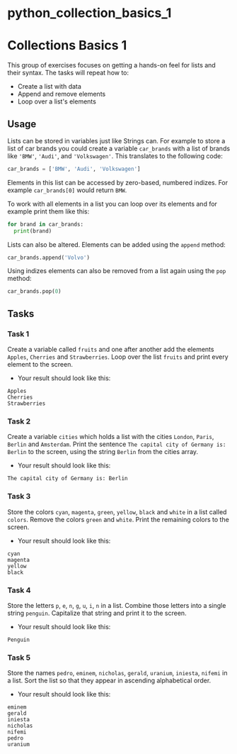 # python_collection_basics_1
# Collections Basics 1

This group of exercises focuses on getting a hands-on feel for lists and their syntax. The tasks will repeat how to:

- Create a list with data
- Append and remove elements
- Loop over a list's elements

## Usage

Lists can be stored in variables just like Strings can. For example to store a list of car brands you could create a variable `car_brands` with a list of brands like `'BMW'`, `'Audi'`, and `'Volkswagen'`. This translates to the following code:

```python
car_brands = ['BMW', 'Audi', 'Volkswagen']
```

Elements in this list can be accessed by zero-based, numbered indizes. For example `car_brands[0]` would return `BMW`.

To work with all elements in a list you can loop over its elements and for example print them like this:

```python
for brand in car_brands:
  print(brand)
```

Lists can also be altered. Elements can be added using the `append` method:

```python
car_brands.append('Volvo')
```

Using indizes elements can also be removed from a list again using the `pop` method:

```python
car_brands.pop(0)
```

###

## Tasks

###

### Task 1

Create a variable called `fruits` and one after another add the elements `Apples`, `Cherries` and `Strawberries`. Loop over the list `fruits` and print every element to the screen.

- Your result should look like this:

```
Apples
Cherries
Strawberries
```

###

### Task 2

Create a variable `cities` which holds a list with the cities `London`, `Paris`, `Berlin` and `Amsterdam`. Print the sentence `The capital city of Germany is: Berlin` to the screen, using the string `Berlin` from the cities array.

- Your result should look like this:

```
The capital city of Germany is: Berlin
```

###

### Task 3

Store the colors `cyan`, `magenta`, `green`, `yellow`, `black` and `white` in a list called `colors`. Remove the colors `green` and `white`. Print the remaining colors to the screen.

- Your result should look like this:

```
cyan
magenta
yellow
black
```

###

### Task 4

Store the letters `p`, `e`, `n`, `g`, `u`, `i`, `n` in a list. Combine those letters into a single string `penguin`. Capitalize that string and print it to the screen.

- Your result should look like this:

```
Penguin
```

###


### Task 5

Store the names `pedro`, `eminem`, `nicholas`, `gerald`, `uranium`, `iniesta`, `nifemi` in a list. Sort the list so that they appear in ascending alphabetical order. 

- Your result should look like this:

```
eminem
gerald
iniesta
nicholas
nifemi
pedro
uranium

```

